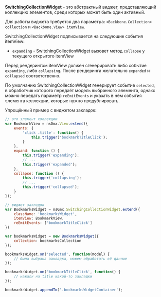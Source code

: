 **SwitchingCollectionWidget** - это абстрактный виджет, представляющий коллекцию элементов, среди которых может быть один активный. 

Для работы виджета требуется два параметра: `<Backbone.Collection> collection` и `<Backbone.View> itemView`.

SwitchingCollectionWidget подписывается на следующие события itemView:
- `expanding` - SwitchingCollectionWidget вызовет метод `collapse` у текущего открытого itemView

Перед рендерингом itemView должен сгенерировать либо событие `expanding`, либо `collapsing`.
После рендеринга желательно `expanded` и `collapsed` соответственно.

По умолчанию SwitchingCollectionWidget генерирует событие `selected`, в обработчик которого передаёт модель выбранного элемента, однако можно передать параметр `reEmitEvents` и указать в нём события элемента коллекции, которые нужно продублировать.

Упрощённый пример с виджетом закладок:

```javascript
// это элемент коллекции
var BookmarkView = nsGmx.View.extend({
    events: {
        'click .title': function() {
            this.trigger('bookmarkTitleClick');
        }
    },
    expand: function () {
        this.trigger('expanding');
        // ...
        this.trigger('expanded');
    },
    collapse: function () {
        this.trigger('collapsing');
        // ...
        this.trigger('collapsed');
    }
});

// виджет закладок
var BookmarksWidget = nsGmx.SwitchingCollectionWidget.extend({
    className: 'bookmarksWidget',
    itemView: BookmarkView,
    reEmitEvents: ['bookmarkTitleClick']
})

var bookmarksWidget = new BookmarksWidget({
    collection: bookmarksCollection
});

bookmarksWidget.on('selected', function(model) {
    // была выбрана закладка, можем обработать её данные
});

bookmarksWidget.on('bookmarkTitleClick', function() {
    // нажали на title какой-то закладки
});

bookmarksWidget.appendTo('.bookmarksWidgetContainer');
```